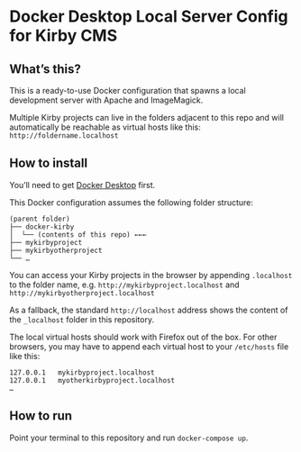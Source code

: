 # Docker Desktop Local Server Config for Kirby CMS


## What’s this?

This is a ready-to-use Docker configuration that spawns a local development server with Apache and ImageMagick.

Multiple Kirby projects can live in the folders adjacent to this repo and will automatically be reachable as virtual hosts like this: `http://foldername.localhost`

## How to install

You’ll need to get [Docker Desktop](https://www.docker.com/products/docker-desktop/) first.

This Docker configuration assumes the following folder structure:

```
(parent folder)
├── docker-kirby
│  └── (contents of this repo) ←←←
├── mykirbyproject
├── mykirbyotherproject
└── …
```

You can access your Kirby projects in the browser by appending `.localhost` to the folder name, e.g.  `http://mykirbyproject.localhost` and `http://mykirbyotherproject.localhost`

As a fallback, the standard `http://localhost` address shows the content of the `_localhost` folder in this repository.

The local virtual hosts should work with Firefox out of the box. For other browsers, you may have to append each virtual host to your `/etc/hosts` file like this:

```
127.0.0.1	mykirbyproject.localhost
127.0.0.1	myotherkirbyproject.localhost
…
```

## How to run

Point your terminal to this repository and run  `docker-compose up`.
